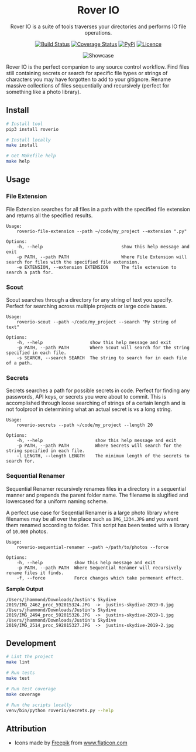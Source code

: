 <div align="center">

# Rover IO

Rover IO is a suite of tools traverses your directories and performs IO file operations.

[![Build Status](https://github.com/Justintime50/roverio/workflows/build/badge.svg)](https://github.com/Justintime50/roverio/actions)
[![Coverage Status](https://coveralls.io/repos/github/Justintime50/roverio/badge.svg?branch=main)](https://coveralls.io/github/Justintime50/roverio?branch=master)
[![PyPi](https://img.shields.io/pypi/v/roverio)](https://pypi.org/project/roverio/)
[![Licence](https://img.shields.io/github/license/justintime50/roverio)](LICENSE)

<img src="assets/showcase.png" alt="Showcase">

</div>

Rover IO is the perfect companion to any source control workflow. Find files still containing secrets or search for specific file types or strings of characters you may have forgotten to add to your gitignore. Rename massive collections of files sequentially and recursively (perfect for something like a photo library).

## Install

```bash
# Install tool
pip3 install roverio

# Install locally
make install

# Get Makefile help
make help
```

## Usage

### File Extension

File Extension searches for all files in a path with the specified file extension and returns all the specified results.

```
Usage:
    roverio-file-extension --path ~/code/my_project --extension ".py"

Options:
    -h, --help                              show this help message and exit
    -p PATH, --path PATH                    Where File Extension will search for files with the specified file extension.
    -e EXTENSION, --extension EXTENSION     The file extension to search a path for.
```

### Scout

Scout searches through a directory for any string of text you specify. Perfect for searching across multiple projects or large code bases.

```
Usage:
    roverio-scout --path ~/code/my_project --search "My string of text"

Options:
    -h, --help                  show this help message and exit
    -p PATH, --path PATH        Where Scout will search for the string specified in each file.
    -s SEARCH, --search SEARCH  The string to search for in each file of a path.
```

### Secrets

Secrets searches a path for possible secrets in code. Perfect for finding any passwords, API keys, or secrets you were about to commit. This is accomplished through loose searching of strings of a certain length and is not foolproof in determining what an actual secret is vs a long string.

```
Usage:
    roverio-secrets --path ~/code/my_project --length 20

Options:
    -h, --help                    show this help message and exit
    -p PATH, --path PATH          Where Secrets will search for the string specified in each file.
    -l LENGTH, --length LENGTH    The minimum length of the secrets to search for.
```

### Sequential Renamer

Sequential Renamer recursively renames files in a directory in a sequential manner and prepends the parent folder name. The filename is slugified and lowercased for a uniform naming scheme.

A perfect use case for Seqential Renamer is a large photo library where filenames may be all over the place such as `IMG_1234.JPG` and you want them renamed according to folder. This script has been tested with a library of `10,000` photos.

```
Usage:
    roverio-sequential-renamer --path ~/path/to/photos --force

Options:
    -h, --help            show this help message and exit
    -p PATH, --path PATH  Where Sequential Renamer will recursively rename files it finds.
    -f, --force           Force changes which take permenant effect.
```

**Sample Output**

```
/Users/jhammond/Downloads/Justin's Skydive 2019/IMG_2462_proc_592015324.JPG  ->  justins-skydive-2019-0.jpg
/Users/jhammond/Downloads/Justin's Skydive 2019/IMG_2494_proc_592015326.JPG  ->  justins-skydive-2019-1.jpg
/Users/jhammond/Downloads/Justin's Skydive 2019/IMG_2514_proc_592015327.JPG  ->  justins-skydive-2019-2.jpg
```

## Development

```bash
# Lint the project
make lint

# Run tests
make test

# Run test coverage
make coverage

# Run the scripts locally
venv/bin/python roverio/secrets.py --help
```

## Attribution

* Icons made by <a href="https://www.freepik.com" title="Freepik">Freepik</a> from <a href="https://www.flaticon.com/" title="Flaticon">www.flaticon.com</a>
